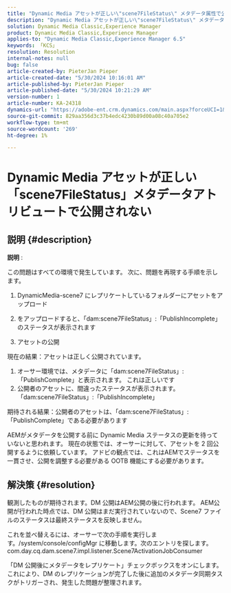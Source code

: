 ```yaml
---
title: "Dynamic Media アセットが正しい\"scene7FileStatus\" メタデータ属性で公開されていません"
description: "Dynamic Media アセットが正しい\"scene7FileStatus\" メタデータ属性で公開されていません"
solution: Dynamic Media Classic,Experience Manager
product: Dynamic Media Classic,Experience Manager
applies-to: "Dynamic Media Classic,Experience Manager 6.5"
keywords: 「KCS」
resolution: Resolution
internal-notes: null
bug: false
article-created-by: PieterJan Pieper
article-created-date: "5/30/2024 10:16:01 AM"
article-published-by: PieterJan Pieper
article-published-date: "5/30/2024 10:21:29 AM"
version-number: 1
article-number: KA-24318
dynamics-url: "https://adobe-ent.crm.dynamics.com/main.aspx?forceUCI=1&pagetype=entityrecord&etn=knowledgearticle&id=4d61439c-6d1e-ef11-840a-6045bd06eea5"
source-git-commit: 829aa356d3c37b4edc4230b89d00a08c40a705e2
workflow-type: tm+mt
source-wordcount: '269'
ht-degree: 1%

---
```


# Dynamic Media アセットが正しい「scene7FileStatus」メタデータアトリビュートで公開されない

## 説明 {#description}


<b>説明</b> :

この問題はすべての環境で発生しています。
次に、問題を再現する手順を示します。

1. DynamicMedia-scene7 にレプリケートしているフォルダーにアセットをアップロード

2. をアップロードすると、「dam:scene7FileStatus」:「PublishIncomplete」のステータスが表示されます

3. アセットの公開

現在の結果：アセットは正しく公開されています。
1. オーサー環境では、メタデータに「dam:scene7FileStatus」:「PublishComplete」と表示されます。 これは正しいです
2. 公開者のアセットに、間違ったステータスが表示されます。「dam:scene7FileStatus」:「PublishIncomplete」

期待される結果：公開者のアセットは、「dam:scene7FileStatus」:「PublishComplete」である必要があります

AEMがメタデータを公開する前に Dynamic Media ステータスの更新を待っていないと思われます。 現在の状態では、オーサーに対して、アセットを 2 回公開するように依頼しています。 アドビの観点では、これはAEMでステータスを一貫させ、公開を調整する必要がある OOTB 機能にする必要があります。


## 解決策 {#resolution}


観測したものが期待されます。DM 公開はAEM公開の後に行われます。 AEM公開が行われた時点では、DM 公開はまだ実行されていないので、Scene7 ファイルのステータスは最終ステータスを反映しません。

これを並べ替えるには、オーサーで次の手順を実行します。/system/console/configMgr に移動します。次のエントリを探します。com.day.cq.dam.scene7.impl.listener.Scene7ActivationJobConsumer

「DM 公開後にメタデータをレプリケート」チェックボックスをオンにします。
これにより、DM のレプリケーションが完了した後に追加のメタデータ同期タスクがトリガーされ、発生した問題が整理されます。
